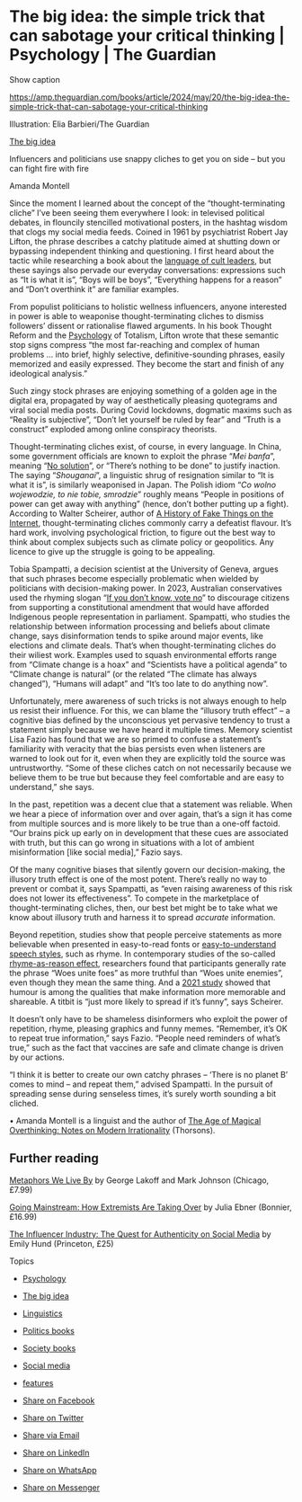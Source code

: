 # The big idea: the simple trick that can sabotage your critical thinking | Psychology | The Guardian
Show caption

https://amp.theguardian.com/books/article/2024/may/20/the-big-idea-the-simple-trick-that-can-sabotage-your-critical-thinking

Illustration: Elia Barbieri/The Guardian

[The big idea](https://www.theguardian.com/books/series/big-idea)

Influencers and politicians use snappy cliches to get you on side – but you can fight fire with fire

Amanda Montell

Since the moment I learned about the concept of the “thought-terminating cliche” I’ve been seeing them everywhere I look: in televised political debates, in flouncily stencilled motivational posters, in the hashtag wisdom that clogs my social media feeds. Coined in 1961 by psychiatrist Robert Jay Lifton, the phrase describes a catchy platitude aimed at shutting down or bypassing independent thinking and questioning. I first heard about the tactic while researching a book about the [language of cult leaders](https://harpercollins.co.uk/products/cultish-the-language-of-fanaticism-amanda-montell), but these sayings also pervade our everyday conversations: expressions such as “It is what it is”, “Boys will be boys”, “Everything happens for a reason” and “Don’t overthink it” are familiar examples.

From populist politicians to holistic wellness influencers, anyone interested in power is able to weaponise thought-terminating cliches to dismiss followers’ dissent or rationalise flawed arguments. In his book Thought Reform and the [Psychology](https://www.theguardian.com/science/psychology) of Totalism, Lifton wrote that these semantic stop signs compress “the most far-reaching and complex of human problems … into brief, highly selective, definitive-sounding phrases, easily memorized and easily expressed. They become the start and finish of any ideological analysis.”

Such zingy stock phrases are enjoying something of a golden age in the digital era, propagated by way of aesthetically pleasing quotegrams and viral social media posts. During Covid lockdowns, dogmatic maxims such as “Reality is subjective”, “Don’t let yourself be ruled by fear” and “Truth is a construct” exploded among online conspiracy theorists.

Thought-terminating cliches exist, of course, in every language. In China, some government officials are known to exploit the phrase “_Mei banfa_”, meaning “[No solution](https://www.huffpost.com/entry/in-china-shrugging-off-th_b_1096573)”, or “There’s nothing to be done” to justify inaction. The saying “_Shouganai_”, a linguistic shrug of resignation similar to “It is what it is”, is similarly weaponised in Japan. The Polish idiom “_Co wolno wojewodzie, to nie tobie, smrodzie_” roughly means “People in positions of power can get away with anything” (hence, don’t bother putting up a fight). According to Walter Scheirer, author of [A History of Fake Things on the Internet](https://www.combinedacademic.co.uk/9781503632882/a-history-of-fake-things-on-the-internet/), thought-terminating cliches commonly carry a defeatist flavour. It’s hard work, involving psychological friction, to figure out the best way to think about complex subjects such as climate policy or geopolitics. Any licence to give up the struggle is going to be appealing.

Tobia Spampatti, a decision scientist at the University of Geneva, argues that such phrases become especially problematic when wielded by politicians with decision-making power. In 2023, Australian conservatives used the rhyming slogan “[If you don’t know, vote no](https://lens.monash.edu/@politics-society/2023/10/24/1386245/voice-referendum-if-you-dont-know-vote-no-an-old-slogan-for-modern-politics)” to discourage citizens from supporting a constitutional amendment that would have afforded Indigenous people representation in parliament. Spampatti, who studies the relationship between information processing and beliefs about climate change, says disinformation tends to spike around major events, like elections and climate deals. That’s when thought-terminating cliches do their wiliest work. Examples used to squash environmental efforts range from “Climate change is a hoax” and “Scientists have a political agenda” to “Climate change is natural” (or the related “The climate has always changed”), “Humans will adapt” and “It’s too late to do anything now”.

Unfortunately, mere awareness of such tricks is not always enough to help us resist their influence. For this, we can blame the “illusory truth effect” – a cognitive bias defined by the unconscious yet pervasive tendency to trust a statement simply because we have heard it multiple times. Memory scientist Lisa Fazio has found that we are so primed to confuse a statement’s familiarity with veracity that the bias persists even when listeners are warned to look out for it, even when they are explicitly told the source was untrustworthy. “Some of these cliches catch on not necessarily because we believe them to be true but because they feel comfortable and are easy to understand,” she says.

In the past, repetition was a decent clue that a statement was reliable. When we hear a piece of information over and over again, that’s a sign it has come from multiple sources and is more likely to be true than a one-off factoid. “Our brains pick up early on in development that these cues are associated with truth, but this can go wrong in situations with a lot of ambient misinformation \[like social media\],” Fazio says.

Of the many cognitive biases that silently govern our decision-making, the illusory truth effect is one of the most potent. There’s really no way to prevent or combat it, says Spampatti, as “even raising awareness of this risk does not lower its effectiveness”. To compete in the marketplace of thought-terminating cliches, then, our best bet might be to take what we know about illusory truth and harness it to spread _accurate_ information.

Beyond repetition, studies show that people perceive statements as more believable when presented in easy-to-read fonts or [easy-to-understand speech styles](https://www.ncbi.nlm.nih.gov/pmc/articles/PMC8116821/#CR50), such as rhyme. In contemporary studies of the so-called [rhyme-as-reason effect](https://www.psychologytoday.com/us/blog/stretching-theory/202311/people-judge-poetic-language-as-more-truthful), researchers found that participants generally rate the phrase “Woes unite foes” as more truthful than “Woes unite enemies”, even though they mean the same thing. And a [2021 study](https://www.asc.upenn.edu/news-events/news/delivering-news-humor-makes-young-adults-more-likely-remember-and-share) showed that humour is among the qualities that make information more memorable and shareable. A titbit is “just more likely to spread if it’s funny”, says Scheirer.

It doesn’t only have to be shameless disinformers who exploit the power of repetition, rhyme, pleasing graphics and funny memes. “Remember, it’s OK to repeat true information,” says Fazio. “People need reminders of what’s true,” such as the fact that vaccines are safe and climate change is driven by our actions.

“I think it is better to create our own catchy phrases – ‘There is no planet B’ comes to mind – and repeat them,” advised Spampatti. In the pursuit of spreading sense during senseless times, it’s surely worth sounding a bit cliched.

• Amanda Montell is a linguist and the author of [The Age of Magical Overthinking: Notes on Modern Irrationality](https://www.guardianbookshop.com/the-age-of-magical-overthinking-9780008701116?utm_source=editoriallink&utm_medium=merch&utm_campaign=article) (Thorsons).

**Further reading**
-------------------

[Metaphors We Live By](https://guardianbookshop.com/Metaphors-We-Live-By-9780226468013?utm_source=editoriallink&utm_medium=merch&utm_campaign=article) by George Lakoff and Mark Johnson (Chicago, £7.99)

[Going Mainstream: How Extremists Are Taking Over](https://guardianbookshop.com/going-mainstream-9781804183168?utm_source=editoriallink&amp;utm_medium=merch&amp;utm_campaign=article) by Julia Ebner (Bonnier, £16.99)

[The Influencer Industry: The Quest for Authenticity on Social Media](https://guardianbookshop.com/the-influencer-industry-9780691231020?utm_source=editoriallink&amp;utm_medium=merch&amp;utm_campaign=article) by Emily Hund (Princeton, £25)

Topics

*   [Psychology](https://www.theguardian.com/science/psychology)
*   [The big idea](https://www.theguardian.com/books/series/big-idea)

*   [Linguistics](https://www.theguardian.com/education/linguistics)
*   [Politics books](https://www.theguardian.com/books/politics)
*   [Society books](https://www.theguardian.com/books/society)
*   [Social media](https://www.theguardian.com/media/social-media)
*   [features](https://www.theguardian.com/tone/features)

*   [Share on Facebook](https://www.facebook.com/dialog/share?app_id=180444840287&href=https%3A%2F%2Fwww.theguardian.com%2Fbooks%2Farticle%2F2024%2Fmay%2F20%2Fthe-big-idea-the-simple-trick-that-can-sabotage-your-critical-thinking&CMP=share_btn_fb)
*   [Share on Twitter](https://twitter.com/intent/tweet?text=The%20big%20idea%3A%20the%20simple%20trick%20that%20can%20sabotage%20your%20critical%20thinking&url=https%3A%2F%2Fwww.theguardian.com%2Fbooks%2Farticle%2F2024%2Fmay%2F20%2Fthe-big-idea-the-simple-trick-that-can-sabotage-your-critical-thinking&CMP=share_btn_tw)
*   [Share via Email](mailto:?subject=The%20big%20idea%3A%20the%20simple%20trick%20that%20can%20sabotage%20your%20critical%20thinking&body=https%3A%2F%2Fwww.theguardian.com%2Fbooks%2Farticle%2F2024%2Fmay%2F20%2Fthe-big-idea-the-simple-trick-that-can-sabotage-your-critical-thinking&CMP=share_btn_link)
*   [Share on LinkedIn](http://www.linkedin.com/shareArticle?title=The%20big%20idea%3A%20the%20simple%20trick%20that%20can%20sabotage%20your%20critical%20thinking&mini=true&url=https%3A%2F%2Fwww.theguardian.com%2Fbooks%2Farticle%2F2024%2Fmay%2F20%2Fthe-big-idea-the-simple-trick-that-can-sabotage-your-critical-thinking)
*   [Share on WhatsApp](whatsapp://send?text=%22The%20big%20idea%3A%20the%20simple%20trick%20that%20can%20sabotage%20your%20critical%20thinking%22%20https%3A%2F%2Fwww.theguardian.com%2Fbooks%2Farticle%2F2024%2Fmay%2F20%2Fthe-big-idea-the-simple-trick-that-can-sabotage-your-critical-thinking&CMP=share_btn_wa)
*   [Share on Messenger](fb-messenger://share?link=https%3A%2F%2Fwww.theguardian.com%2Fbooks%2Farticle%2F2024%2Fmay%2F20%2Fthe-big-idea-the-simple-trick-that-can-sabotage-your-critical-thinking&app_id=180444840287&CMP=share_btn_me)